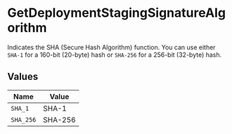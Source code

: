 # GetDeploymentStagingSignatureAlgorithm

Indicates the SHA (Secure Hash Algorithm) function. You can use either `SHA-1` for a 160-bit (20-byte) hash or `SHA-256` for a 256-bit (32-byte) hash.


## Values

| Name      | Value     |
| --------- | --------- |
| `SHA_1`   | SHA-1     |
| `SHA_256` | SHA-256   |